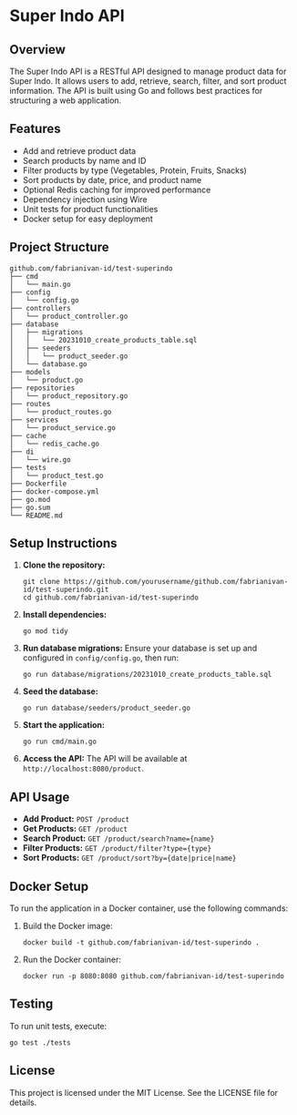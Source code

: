 # Super Indo API

## Overview
The Super Indo API is a RESTful API designed to manage product data for Super Indo. It allows users to add, retrieve, search, filter, and sort product information. The API is built using Go and follows best practices for structuring a web application.

## Features
- Add and retrieve product data
- Search products by name and ID
- Filter products by type (Vegetables, Protein, Fruits, Snacks)
- Sort products by date, price, and product name
- Optional Redis caching for improved performance
- Dependency injection using Wire
- Unit tests for product functionalities
- Docker setup for easy deployment

## Project Structure
```
github.com/fabrianivan-id/test-superindo
├── cmd
│   └── main.go
├── config
│   └── config.go
├── controllers
│   └── product_controller.go
├── database
│   ├── migrations
│   │   └── 20231010_create_products_table.sql
│   ├── seeders
│   │   └── product_seeder.go
│   └── database.go
├── models
│   └── product.go
├── repositories
│   └── product_repository.go
├── routes
│   └── product_routes.go
├── services
│   └── product_service.go
├── cache
│   └── redis_cache.go
├── di
│   └── wire.go
├── tests
│   └── product_test.go
├── Dockerfile
├── docker-compose.yml
├── go.mod
├── go.sum
└── README.md
```

## Setup Instructions
1. **Clone the repository:**
   ```
   git clone https://github.com/yourusername/github.com/fabrianivan-id/test-superindo.git
   cd github.com/fabrianivan-id/test-superindo
   ```

2. **Install dependencies:**
   ```
   go mod tidy
   ```

3. **Run database migrations:**
   Ensure your database is set up and configured in `config/config.go`, then run:
   ```
   go run database/migrations/20231010_create_products_table.sql
   ```

4. **Seed the database:**
   ```
   go run database/seeders/product_seeder.go
   ```

5. **Start the application:**
   ```
   go run cmd/main.go
   ```

6. **Access the API:**
   The API will be available at `http://localhost:8080/product`.

## API Usage
- **Add Product:** `POST /product`
- **Get Products:** `GET /product`
- **Search Product:** `GET /product/search?name={name}`
- **Filter Products:** `GET /product/filter?type={type}`
- **Sort Products:** `GET /product/sort?by={date|price|name}`

## Docker Setup
To run the application in a Docker container, use the following commands:
1. Build the Docker image:
   ```
   docker build -t github.com/fabrianivan-id/test-superindo .
   ```

2. Run the Docker container:
   ```
   docker run -p 8080:8080 github.com/fabrianivan-id/test-superindo
   ```

## Testing
To run unit tests, execute:
```
go test ./tests
```

## License
This project is licensed under the MIT License. See the LICENSE file for details.
